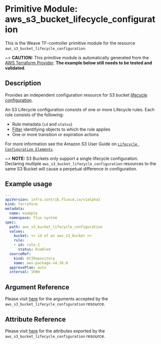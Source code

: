 
# Primitive Module: aws_s3_bucket_lifecycle_configuration

This is the Weave TF-controller primitive module for the resource `aws_s3_bucket_lifecycle_configuration`.

~> **CAUTION:** This primitive module is automatically generated from the [AWS Terraform Provider](https://registry.terraform.io/providers/hashicorp/aws/latest/docs/resources/s3_bucket_lifecycle_configuration). **The example below still needs to be tested and validated**.

## Description

Provides an independent configuration resource for S3 bucket [lifecycle configuration](https://docs.aws.amazon.com/AmazonS3/latest/userguide/object-lifecycle-mgmt.html).

An S3 Lifecycle configuration consists of one or more Lifecycle rules. Each rule consists of the following:

* Rule metadata (`id` and `status`)
* [Filter](#filter) identifying objects to which the rule applies
* One or more transition or expiration actions

For more information see the Amazon S3 User Guide on [`Lifecycle Configuration Elements`](https://docs.aws.amazon.com/AmazonS3/latest/userguide/intro-lifecycle-rules.html).

~> **NOTE:** S3 Buckets only support a single lifecycle configuration. Declaring multiple `aws_s3_bucket_lifecycle_configuration` resources to the same S3 Bucket will cause a perpetual difference in configuration.

## Example usage

```yaml
---
apiVersion: infra.contrib.fluxcd.io/v1alpha1
kind: Terraform
metadata:
  name: example
  namespace: flux-system
spec:
  path: aws_s3_bucket_lifecycle_configuration
  values:
    bucket: << id of an aws_s3_bucket >>
    rule:
    - id: rule-1
      status: Enabled
  sourceRef:
    kind: OCIRepository
    name: aws-package-v4.38.0
  approvePlan: auto
  interval: 1h0m
```

## Argument Reference

Please visit [here](https://registry.terraform.io/providers/hashicorp/aws/latest/docs/resources/s3_bucket_lifecycle_configuration#argument-reference) for the arguments accepted by the `aws_s3_bucket_lifecycle_configuration` resource.

## Attribute Reference

Please visit [here](https://registry.terraform.io/providers/hashicorp/aws/latest/docs/resources/s3_bucket_lifecycle_configuration#attributes-reference) for the attributes exported by the `aws_s3_bucket_lifecycle_configuration` resource.
